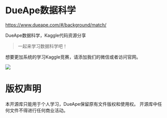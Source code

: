# DueApe数据科学
https://www.dueape.com/#/background/match/

DueApe数据科学，Kaggle代码资源分享

> 一起来学习数据科学吧！

想要更加系统的学习Kaggle竞赛，请添加我们的微信或者访问官网。

![](https://www.dueape.com/static/img/ewm.e93e5ce.png)

# 版权声明

本开源库只能用于个人学习，DueApe保留原有文件版权和使用权。
开源库中任何文件不得进行任何商业活动。
